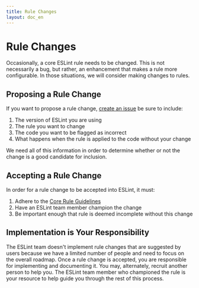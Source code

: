 ```yaml
---
title: Rule Changes
layout: doc_en
---
```

<!-- Note: No pull requests accepted for this file. See README.md in the root directory for details. -->

# Rule Changes

Occasionally, a core ESLint rule needs to be changed. This is not necessarily a bug, but rather, an enhancement that makes a rule more configurable. In those situations, we will consider making changes to rules.

## Proposing a Rule Change

If you want to propose a rule change, [create an issue](https://github.com/eslint/eslint/issues/new?body=**What%20version%20of%20ESLint%20are%20you%20using%3F**%0A%0A**What%20rule%20do%20you%20want%20to%20change%3F**%0A%0A**What%20code%20should%20be%20flagged%20as%20incorrect%20with%20this%20change%3F**%0A%0A**What%20happens%20when%20the%20rule%20is%20applied%20to%20this%20code%20now%3F**%0A%0A%0A) be sure to include:

1. The version of ESLint you are using
2. The rule you want to change
3. The code you want to be flagged as incorrect
4. What happens when the rule is applied to the code without your change

We need all of this information in order to determine whether or not the change is a good candidate for inclusion.

## Accepting a Rule Change

In order for a rule change to be accepted into ESLint, it must:

1. Adhere to the [Core Rule Guidelines](new-rules#core-rule-guidelines)
1. Have an ESLint team member champion the change
1. Be important enough that rule is deemed incomplete without this change

## Implementation is Your Responsibility

The ESLint team doesn't implement rule changes that are suggested by users because we have a limited number of people and need to focus on the overall roadmap. Once a rule change is accepted, you are responsible for implementing and documenting it. You may, alternately, recruit another person to help you. The ESLint team member who championed the rule is your resource to help guide you through the rest of this process.
